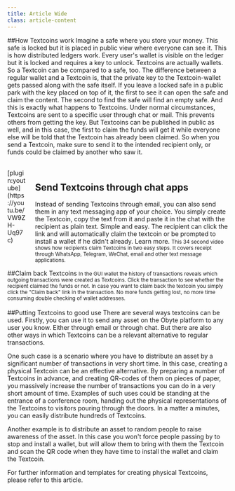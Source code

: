 ```yaml
---
title: Article Wide
class: article-content
---
```

##How Textcoins work
Imagine a safe where you store your money. This safe is locked but it is placed in public view where everyone can see it. This is how distributed ledgers work. Every user's wallet is visible on the ledger but it is locked and requires a key to unlock. Textcoins are actually wallets. So a Textcoin can be compared to a safe, too. The difference between a regular wallet and a Textcoin is, that the private key to the Textcoin-wallet gets passed along with the safe itself. If you leave a locked safe in a public park with the key placed on top of it, the first to see it can open the safe and claim the content. The second to find the safe will find an empty safe. And this is exactly what happens to Textcoins. Under normal circumstances, Textcoins are sent to a specific user through chat or mail. This prevents others from getting the key. But Textcoins can be published in public as well, and in this case, the first to claim the funds will get it while everyone else will be told that the Textcoin has already been claimed. So when you send a Textcoin, make sure to send it to the intended recipient only, or funds could be claimed by another who saw it.
<br>
<br>
 <div class="columns">
    <div class="column col-8 col-sm-12">
        <div class="video-block">
            [plugin:youtube](https://youtu.be/VW9ZH-Uq97c)
        </div>
    </div>
    <div class="column col-4 col-sm-12">
        <div class="text-block">
        <h2>Send Textcoins through chat apps</h2>
                <p>
                Instead of sending Textcoins through email, you can also send them in any text messaging app of your choice. You simply create the Textcoin, copy the text from it and paste it in the chat with the recipient as plain text. Simple and easy. The recipient can click the link and will automatically claim the textcoin or be prompted to install a wallet if he didn't already. Learn more.
                <small>This 34 second video shows how recipients claim Textcoins in two easy steps. It covers receipt through WhatsApp, Telegram, WeChat, email and other text message applications.</small>
                </p>
        </div>
    </div>
</div>
##Claim back Textcoins
<small>In the GUI wallet the history of transactions reveals which outgoing transactions were created as Textcoins. Click the transaction to see whether the recipient claimed the funds or not. In case you want to claim back the textcoin you simply click the "Claim back" link in the transaction. No more funds getting lost, no more time consuming double checking of wallet addresses.</small>
<br><br>
##Putting Textcoins to good use
There are several ways textcoins can be used. Firstly, you can use it to send any asset on the Obyte platform to any user you know. Either through email or through chat. But there are also other ways in which Textcoins can be a relevant alternative to regular transactions.

One such case is a scenario where you have to distribute an asset by a significant number of transactions in very short time. In this case, creating a physical Textcoin can be an effective alternative. By preparing a number of Textcoins in advance, and creating QR-codes of them on pieces of paper, you massively increase the number of transactions you can do in a very short amount of time. Examples of such uses could be standing at the entrance of a conference room, handing out the physical representations of the Textcoins to visitors pouring through the doors. In a matter a minutes, you can easily distribute hundreds of Textcoins.

Another example is to distribute an asset to random people to raise awareness of the asset. In this case you won't force people passing by to stop and install a wallet, but will allow them to bring with them the Textcoin and scan the QR code when they have time to install the wallet and claim the Textcoin.

For further information and templates for creating physical Textcoins, please refer to this article.

